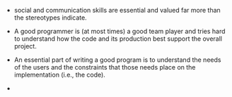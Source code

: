 - social and communication skills are essential and valued far more than the stereotypes indicate.

- A good programmer is (at most times) a good team player and tries hard to understand how the code and its production best support the overall project.

- An essential part of writing a good program is to understand the needs of the users and the constraints that those needs place on the implementation (i.e., the code).

-
